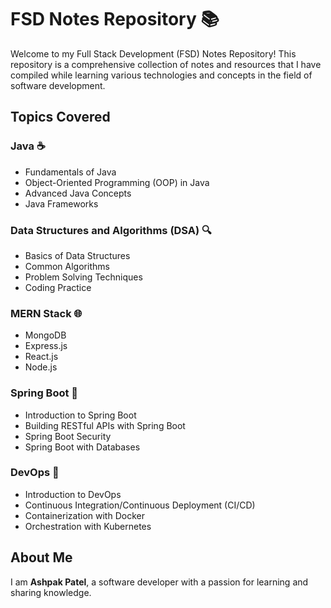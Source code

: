# FSD Notes Repository 📚

Welcome to my Full Stack Development (FSD) Notes Repository! This repository is a comprehensive collection of notes and resources that I have compiled while learning various technologies and concepts in the field of software development.

## Topics Covered

### Java ☕
- Fundamentals of Java
- Object-Oriented Programming (OOP) in Java
- Advanced Java Concepts
- Java Frameworks

### Data Structures and Algorithms (DSA) 🔍
- Basics of Data Structures
- Common Algorithms
- Problem Solving Techniques
- Coding Practice

### MERN Stack 🌐
- MongoDB
- Express.js
- React.js
- Node.js

### Spring Boot 🌱
- Introduction to Spring Boot
- Building RESTful APIs with Spring Boot
- Spring Boot Security
- Spring Boot with Databases

### DevOps 🚀
- Introduction to DevOps
- Continuous Integration/Continuous Deployment (CI/CD)
- Containerization with Docker
- Orchestration with Kubernetes

## About Me

I am **Ashpak Patel**, a software developer with a passion for learning and sharing knowledge.
